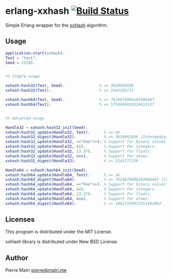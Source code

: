 erlang-xxhash [![Build Status](https://travis-ci.org/pierresforge/erlang-xxhash.svg?branch=master)](https://travis-ci.org/pierresforge/erlang-xxhash)
=============

Simple Erlang wrapper for the [xxHash](http://code.google.com/p/xxhash/) algorithm.


Usage
-----

```erlang
application:start(xxhash).
Text = "test".
Seed = 12345.


%% Simple usage

xxhash:hash32(Text, Seed).               % => 3834992036
xxhash:hash32(Text).                     % => 1042293711

xxhash:hash64(Text, Seed).               % => 7624679986283906467
xxhash:hash64(Text).                     % => 5754696928334414137


%% Advanced usage

Handle32 = xxhash:hash32_init(Seed).
xxhash:hash32_update(Handle32, Text).      % => ok
xxhash:hash32_digest(Handle32).            % => 3834992036 (Intermediate digest)
xxhash:hash32_update(Handle32, <<"Foo">>). % Support for binary values.
xxhash:hash32_update(Handle32, 42).        % Support for integers.
xxhash:hash32_update(Handle32, 13.37).     % Support for floats.
xxhash:hash32_update(Handle32, moo).       % Support for atoms.
xxhash:hash32_digest(Handle32).            % => 3243777239

Handle64 = xxhash:hash64_init(Seed).
xxhash:hash64_update(Handle64, Text).      % => ok
xxhash:hash64_digest(Handle64).            % => 7624679986283906467 (Intermediate digest)
xxhash:hash64_update(Handle64, <<"Foo">>). % Support for binary values.
xxhash:hash64_update(Handle64, 42).        % Support for integers.
xxhash:hash64_update(Handle64, 13.37).     % Support for floats.
xxhash:hash64_update(Handle64, moo).       % Support for atoms.
xxhash:hash64_digest(Handle64).            % => 10617254975351441063
```


Licenses
--------

This program is distributed under the MIT License.

xxHash library is distributed under New BSD License.


Author
------

Pierre Matri <pierre@matri.me>
